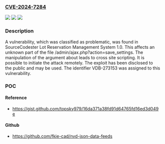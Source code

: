 ### [CVE-2024-7284](https://cve.mitre.org/cgi-bin/cvename.cgi?name=CVE-2024-7284)
![](https://img.shields.io/static/v1?label=Product&message=Lot%20Reservation%20Management%20System&color=blue)
![](https://img.shields.io/static/v1?label=Version&message=%3D%201.0%20&color=brighgreen)
![](https://img.shields.io/static/v1?label=Vulnerability&message=CWE-79%20Cross%20Site%20Scripting&color=brighgreen)

### Description

A vulnerability, which was classified as problematic, was found in SourceCodester Lot Reservation Management System 1.0. This affects an unknown part of the file /admin/ajax.php?action=save_settings. The manipulation of the argument about leads to cross site scripting. It is possible to initiate the attack remotely. The exploit has been disclosed to the public and may be used. The identifier VDB-273153 was assigned to this vulnerability.

### POC

#### Reference
- https://gist.github.com/topsky979/16da371a38fd91d64765fd16ed3d049e

#### Github
- https://github.com/fkie-cad/nvd-json-data-feeds

